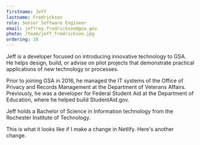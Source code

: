 ```yaml
---
firstname: Jeff
lastname: Fredrickson
role: Senior Software Engineer
email: jeffrey.fredrickson@gsa.gov
photo: /team/jeff_fredrickson.jpg
ordering: 10
---
```

Jeff is a developer focused on introducing innovative technology to GSA. He helps design, build, or advise on pilot projects that demonstrate practical applications of new technology or processes.

Prior to joining GSA in 2016, he managed the IT systems of the Office of Privacy and Records Management at the Department of Veterans Affairs. Previously, he was a developer for Federal Student Aid at the Department of Education, where he helped build StudentAid.gov.

Jeff holds a Bachelor of Science in Information technology from the Rochester Institute of Technology.

This is what it looks like if I make a change in Netlify. Here's another change.